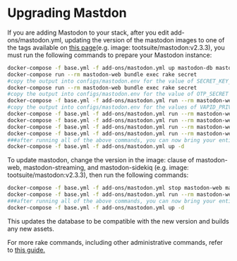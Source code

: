 # Upgrading Mastdon

If you are adding Mastodon to your stack, after you edit add-ons/mastodon.yml, updating the version of the mastodon images to one of the tags available on [this page](https://hub.docker.com/r/tootsuite/mastodon/tags/)(e.g. image: tootsuite/mastodon:v2.3.3), you must run the following commands to prepare your Mastodon instance:

```bash
docker-compose -f base.yml -f add-ons/mastodon.yml up mastodon-db mastodon-redis
docker-compose run --rm mastodon-web bundle exec rake secret
#copy the output into configs/mastodon.env for the value of SECRET_KEY_BASE
docker-compose run --rm mastodon-web bundle exec rake secret
#copy the output into configs/mastodon.env for the value of OTP_SECRET
docker-compose -f base.yml -f add-ons/mastodon.yml run --rm mastodon-web bundle exec rake mastodon:webpush:generate_vapid_key
#copy the output into configs/mastodon.env for the values of VAPID_PRIVATE_KEY and VAPID_PUBLIC_KEY
docker-compose -f base.yml -f add-ons/mastodon.yml run --rm mastodon-web bundle exec rake db:migrate
docker-compose -f base.yml -f add-ons/mastodon.yml run --rm mastodon-web bundle exec rake mastodon:add_user
docker-compose -f base.yml -f add-ons/mastodon.yml run --rm mastodon-web bundle exec rake mastodon:confirm_email USER_EMAIL=your@email
docker-compose -f base.yml -f add-ons/mastodon.yml run --rm mastodon-web bundle exec rake mastodon:make_admin USERNAME=yourname
###after running all of the above commands, you can now bring your entire stack up with the up -d command.  Make sure to -f all of your compose files!
docker-compose -f base.yml -f add-ons/mastodon.yml up -d
```

To update mastodon, change the version in the image: clause of mastodon-web, mastodon-streaming, and mastodon-sidekiq (e.g. image: tootsuite/mastodon:v2.3.3), then run the following commands:

```bash
docker-compose -f base.yml -f add-ons/mastodon.yml stop mastodon-web mastodon-streaming mastodon-sidekiq
docker-compose -f base.yml -f add-ons/mastodon.yml run --rm mastodon-web bundle exec rake db:migrate
###after running all of the above commands, you can now bring your entire stack up with the up -d command.  Make sure to -f all of your compose files!
docker-compose -f base.yml -f add-ons/mastodon.yml up -d
```

This updates the database to be compatible with the new version and builds any new assets.

For more rake commands, including other administrative commands, refer to [this guide.](https://github.com/tootsuite/documentation/blob/master/Running-Mastodon/List-of-Rake-tasks.md)
